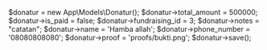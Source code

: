 $donatur = new App\Models\Donatur();
$donatur->total_amount = 500000;
$donatur->is_paid = false;
$donatur->fundraising_id = 3;
$donatur->notes = "catatan";
$donatur->name = 'Hamba allah';
$donatur->phone_number = '08080808080';
$donatur->proof = 'proofs/bukti.png';
$donatur->save();